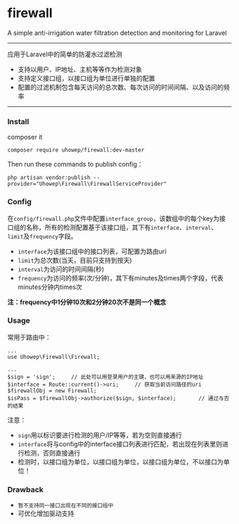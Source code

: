 # firewall
A simple anti-irrigation water filtration detection and monitoring for Laravel

---

应用于Laravel中的简单的防灌水过滤检测
- 支持以用户、IP地址、主机等等作为检测对象
- 支持定义接口组，以接口组为单位进行单独的配置
- 配置的过滤机制包含每天访问的总次数、每次访问的时间间隔、以及访问的频率

---

### Install
composer it
```
composer require uhowep/firewall:dev-master
```

Then run these commands to publish config：
```
php artisan vendor:publish --provider="Uhowep\Firewall\FirewallServiceProvider"
```


### Config
在`config/firewall.php`文件中配置`interface_group`，该数组中的每个key为接口组的名称，所有的检测配置基于该接口组，其下有`interface`、`interval`、`limit`及`frequency`字段。
- `interface`为该接口组中的接口列表，可配置为路由uri
- `limit`为总次数(当天，目前只支持到按天)
- `interval`为访问的时间间隔(秒)
- `frequency`为访问的频率(次/分钟)，其下有minutes及times两个字段，代表minutes分钟内times次

**注：frequency中1分钟10次和2分钟20次不是同一个概念**

### Usage
常用于路由中：
```
...
use Uhowep\Firewall\Firewall;

...
$sign = 'sign';		// 此处可以用登录用户的主键，也可以用来源的IP地址
$interface = Route::current()->uri;		// 获取当前访问路径的uri
$firewallObj = new Firewall;
$isPass = $firewallObj->authorize($sign, $interface);		// 通过与否的结果
```
注意：
- `sign`用以标识要进行检测的用户/IP等等，若为空则直接通行
- `interface`将与config中的interface接口列表进行匹配，若出现在列表里则进行检测，否则直接通行
- 检测时，以接口组为单位，以接口组为单位，以接口组为单位，不以接口为单位！

### Drawback
- `暂不支持同一接口出现在不同的接口组中`
- 可优化增加驱动支持




